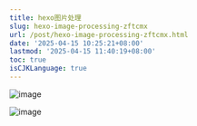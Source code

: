 ```yaml
---
title: hexo图片处理
slug: hexo-image-processing-zftcmx
url: /post/hexo-image-processing-zftcmx.html
date: '2025-04-15 10:25:21+08:00'
lastmod: '2025-04-15 11:40:19+08:00'
toc: true
isCJKLanguage: true
---
```






![image](assets/image-20250415102554-8wfe13b.png)

![image](assets/image-20250415141051-xya51yd.png)
